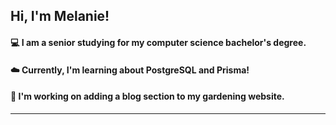 ## Hi, I'm Melanie!

#### 💻 I am a senior studying for my computer science bachelor's degree.
#### ☁️ Currently, I'm learning about PostgreSQL and Prisma!
#### 🌷  I'm working on adding a blog section to my gardening website. 

---
<!--
### Tech Stack

#### Frontend
[![Frontend](https://skillicons.dev/icons?i=js,html,css,react,figma,tailwind,bootstrap)](https://skillicons.dev)

#### Backend
[![Backend](https://skillicons.dev/icons?i=prisma,postgresql,sqlite,mongodb,dotnet,express,nodejs,fastapi,dynamodb,spring)](https://skillicons.dev)

#### Full-Stack
[![Full-Stack](https://skillicons.dev/icons?i=nextjs,django)](https://skillicons.dev)

#### Programming Languages and Tools 
[![Tools](https://skillicons.dev/icons?i=aws,docker,c,cs,java,postman,py,vercel,netlify,heroku)](https://skillicons.dev)
-->
<!--
**melanieviolett/melanieviolett** is a ✨ _special_ ✨ repository because its `README.md` (this file) appears on your GitHub profile.

Here are some ideas to get you started:

- 🔭 I’m currently working on ...
- 🌱 I’m currently learning ...
- 👯 I’m looking to collaborate on ...
- 🤔 I’m looking for help with ...
- 💬 Ask me about ...
- 📫 How to reach me: ...
- 😄 Pronouns: ...
- ⚡ Fun fact: ...
-->




